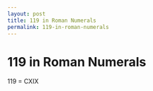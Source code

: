 ```yaml
---
layout: post
title: 119 in Roman Numerals
permalink: 119-in-roman-numerals
---
```


# 119 in Roman Numerals

119 = CXIX
